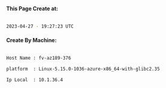 
   
#### This Page Create at:

```bash

2023-04-27 - 19:27:23 UTC

```

#### Create By Machine:

```bash

Host Name : fv-az189-376

platform  : Linux-5.15.0-1036-azure-x86_64-with-glibc2.35

Ip Local  : 10.1.36.4

```

